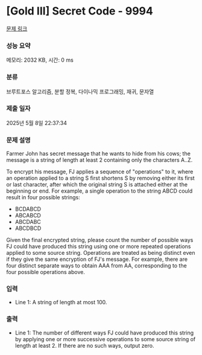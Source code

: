 # [Gold III] Secret Code - 9994 

[문제 링크](https://www.acmicpc.net/problem/9994) 

### 성능 요약

메모리: 2032 KB, 시간: 0 ms

### 분류

브루트포스 알고리즘, 분할 정복, 다이나믹 프로그래밍, 재귀, 문자열

### 제출 일자

2025년 5월 8일 22:37:34

### 문제 설명

<p>Farmer John has secret message that he wants to hide from his cows; the message is a string of length at least 2 containing only the characters A..Z.</p>

<p>To encrypt his message, FJ applies a sequence of "operations" to it, where an operation applied to a string S first shortens S by removing either its first or last character, after which the original string S is attached either at the beginning or end. For example, a single operation to the string ABCD could result in four possible strings:</p>

<ul>
	<li>BCDABCD</li>
	<li>ABCABCD</li>
	<li>ABCDABC</li>
	<li>ABCDBCD</li>
</ul>

<p>Given the final encrypted string, please count the number of possible ways FJ could have produced this string using one or more repeated operations applied to some source string. Operations are treated as being distinct even if they give the same encryption of FJ's message. For example, there are four distinct separate ways to obtain AAA from AA, corresponding to the four possible operations above.</p>

### 입력 

 <ul>
	<li>Line 1: A string of length at most 100.</li>
</ul>

### 출력 

 <ul>
	<li>Line 1: The number of different ways FJ could have produced this string by applying one or more successive operations to some source string of length at least 2. If there are no such ways, output zero.</li>
</ul>

